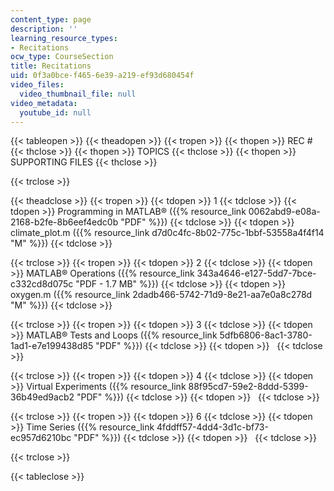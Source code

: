 ```yaml
---
content_type: page
description: ''
learning_resource_types:
- Recitations
ocw_type: CourseSection
title: Recitations
uid: 0f3a0bce-f465-6e39-a219-ef93d680454f
video_files:
  video_thumbnail_file: null
video_metadata:
  youtube_id: null
---
```


{{< tableopen >}}
{{< theadopen >}}
{{< tropen >}}
{{< thopen >}}
REC #
{{< thclose >}}
{{< thopen >}}
TOPICS
{{< thclose >}}
{{< thopen >}}
SUPPORTING FILES
{{< thclose >}}

{{< trclose >}}

{{< theadclose >}}
{{< tropen >}}
{{< tdopen >}}
1
{{< tdclose >}}
{{< tdopen >}}
Programming in MATLAB® ({{% resource_link 0062abd9-e08a-2168-b2fe-8b6eef4edc0b "PDF" %}})
{{< tdclose >}}
{{< tdopen >}}
climate\_plot.m ({{% resource_link d7d0c4fc-8b02-775c-1bbf-53558a4f4f14 "M" %}})
{{< tdclose >}}

{{< trclose >}}
{{< tropen >}}
{{< tdopen >}}
2
{{< tdclose >}}
{{< tdopen >}}
MATLAB® Operations ({{% resource_link 343a4646-e127-5dd7-7bce-c332cd8d075c "PDF - 1.7 MB" %}})
{{< tdclose >}}
{{< tdopen >}}
oxygen.m ({{% resource_link 2dadb466-5742-71d9-8e21-aa7e0a8c278d "M" %}})
{{< tdclose >}}

{{< trclose >}}
{{< tropen >}}
{{< tdopen >}}
3
{{< tdclose >}}
{{< tdopen >}}
MATLAB® Tests and Loops ({{% resource_link 5dfb6806-8ac1-3780-1ad1-e7e199438d85 "PDF" %}})
{{< tdclose >}}
{{< tdopen >}}
 
{{< tdclose >}}

{{< trclose >}}
{{< tropen >}}
{{< tdopen >}}
4
{{< tdclose >}}
{{< tdopen >}}
Virtual Experiments ({{% resource_link 88f95cd7-59e2-8ddd-5399-36b49ed9acb2 "PDF" %}})
{{< tdclose >}}
{{< tdopen >}}
 
{{< tdclose >}}

{{< trclose >}}
{{< tropen >}}
{{< tdopen >}}
6
{{< tdclose >}}
{{< tdopen >}}
Time Series ({{% resource_link 4fddff57-4dd4-3d1c-bf73-ec957d6210bc "PDF" %}})
{{< tdclose >}}
{{< tdopen >}}
 
{{< tdclose >}}

{{< trclose >}}

{{< tableclose >}}